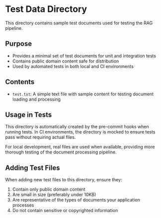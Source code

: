 # Test Data Directory

This directory contains sample test documents used for testing the RAG pipeline.

## Purpose

- Provides a minimal set of test documents for unit and integration tests
- Contains public domain content safe for distribution
- Used by automated tests in both local and CI environments

## Contents

- `test.txt`: A simple text file with sample content for testing document loading and processing

## Usage in Tests

This directory is automatically created by the pre-commit hooks when running tests. In CI environments, the directory is mocked to ensure tests pass without requiring actual files.

For local development, real files are used when available, providing more thorough testing of the document processing pipeline.

## Adding Test Files

When adding new test files to this directory, ensure they:

1. Contain only public domain content
2. Are small in size (preferably under 10KB)
3. Are representative of the types of documents your application processes
4. Do not contain sensitive or copyrighted information
